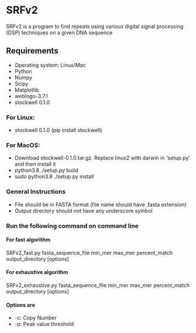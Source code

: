# SRFv2
SRFv2 is a program to find repeats using various digital signal processing (DSP) techniques on a given DNA sequence


## Requirements
- Operating system: Linux/Mac
- Python
- Numpy
- Scipy
- Matplotlib
- weblogo-3.7.1
- stockwell 0.1.0

### For Linux:
- stockwell 0.1.0 (pip install stockwell)

### For MacOS:
- Download stockwell-0.1.0.tar.gz. Replace linux2 with darwin in 'setup.py' and then install it
- python3.8 ./setup.py build
- sudo python3.8 ./setup.py install

### General Instructions
- File should be in FASTA format (file name should have .fasta extension)
- Output directory should not have any underscore symbol

### Run the following command on command line

#### For fast algorithm
SRFv2_fast.py fasta_sequence_file min_mer max_mer percent_match output_directory [options]

#### For exhaustive algorithm
SRFv2_exhaustive.py fasta_sequence_file min_mer max_mer percent_match output_directory [options]

#### Options are
- -c: Copy Number
- -p: Peak value threshold
